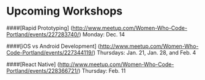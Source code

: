 Upcoming Workshops
=========================

####[Rapid Prototyping] (http://www.meetup.com/Women-Who-Code-Portland/events/227283740/)
Monday: Dec. 14

####[iOS vs Android Development] (http://www.meetup.com/Women-Who-Code-Portland/events/227344119/)
Thursdays: Jan. 21, Jan. 28, and Feb. 4

####[React Native] (http://www.meetup.com/Women-Who-Code-Portland/events/228366721/)
Thursday: Feb. 11
